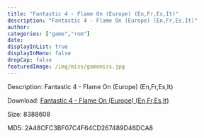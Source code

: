 ```yaml
---
title: "Fantastic 4 - Flame On (Europe) (En,Fr,Es,It)"
description: "Fantastic 4 - Flame On (Europe) (En,Fr,Es,It)"
author: 
categories: ["game","rom"]
date: 
displayInList: true
displayInMenu: false
dropCap: false
featuredImage: /img/miss/gamemiss.jpg
---
```


Description: Fantastic 4 - Flame On (Europe) (En,Fr,Es,It)

Download: <a style="text-decoration:underline;" href="https://mega.nz/#!fOASDYjK!OKKmj3LPcCkL7SXD8hODD6ye9Lk-wdPm4JLMo2hrL9w" target = "_blank" rel = "nofollow" > Fantastic 4 - Flame On (Europe) (En,Fr,Es,It)</a>

Size: 8388608

MD5: 2A48CFC3BF07C4F64CD267489D46DCA8


